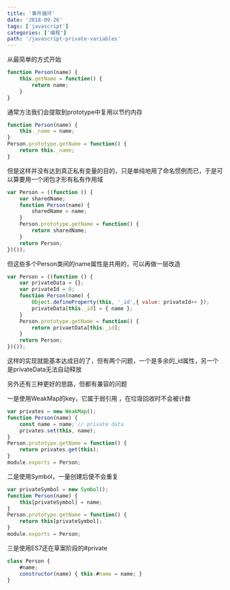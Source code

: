```yaml
---
title: '事件循环'
date: '2018-09-26'
tags: ['javascript']
categories: ['编程']
path: '/javascript-private-variables'
---
```


从最简单的方式开始

```javascript
function Person(name) {
    this.getName = function() {
        return name;
    }
}
```

通常方法我们会提取到prototype中复用以节约内存

```javascript
function Person(name) {
	this._name = name;
}
Person.prototype.getName = function() {
	return this._name;
}
```

但是这样并没有达到真正私有变量的目的，只是单纯地用了命名惯例而已，于是可以算要用一个闭包才形有私有作用域

```javascript
var Person = ((function () {
    var sharedName;
    function Person(name) {
        sharedName = name;
    }
    Person.prototype.getName = function() {
        return sharedName;
    }
    return Person;
})());
```

但这些多个Person类间的name属性是共用的，可以再做一层改造

```javascript
var Person = ((function () {
    var privateData = {};
    var privateId = 0;
    function Person(name) {
        Object.defineProperty(this, '_id',{ value: privateId++ });
        privateData[this._id] = { name };
    }
    Person.prototype.getName = function() {
        return privaetData[this._id];
    }
    return Person;
})());
```

这样的实现就能基本达成目的了，但有两个问题，一个是多余的_id属性，另一个是privateData无法自动释放

另外还有三种更好的思路，但都有兼容的问题

一是使用WeakMap的key，它属于弱引用 ，在垃圾回收时不会被计数

```javascript
var privates = new WeakMap();
function Person(name) {
    const name = name; // private data
    privates.set(this, name);
}
Person.prototype.getName = function() {
    return privates.get(this);
}
module.exports = Person;
```

二是使用Symbol，一量创建后便不会重复

```javascript
var privateSymbol = new Symbol();
function Person(name) {
    this[privateSymbol] = name;
}
Person.prototype.getName = function() {
    return this[privateSymbol];
}
module.exports = Person;
```

三是使用ES7还在草案阶段的#private

```javascript
class Person {
    #name;
    constructor(name) { this.#name = name; }
}
```

